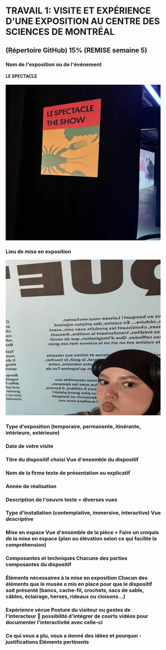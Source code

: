 # TRAVAIL 1: VISITE ET EXPÉRIENCE D'UNE EXPOSITION AU CENTRE DES SCIENCES DE MONTRÉAL
## (Répertoire GitHub) 15% (REMISE semaine 5)


### Nom de l'exposition ou de l'événement 
#### LE SPECTACLE 

<img src="./medias/le_spectacle.webp" width="500" height="500"/>

### Lieu de mise en exposition 

<img src="./medias/moi.webp" width="500" height="500"/>

### Type d'exposition (temporaire, permanente, itinérante, intérieure, extérieure) 

### Date de votre visite

### Titre du dispositif choisi Vue d'ensemble du dispositif

### Nom de la firme   texte de présentation ou explicatif

### Année de réalisation

### Description de l'oeuvre   texte + diverses vues 

### Type d'installation (contemplative, immersive, interactive) Vue *descriptive*

### Mise en espace  Vue d'ensemble de la pièce + Faire un croquis de la mise en espace (plan ou élévation selon ce qui facilite la compréhension)

### Composantes et techniques Chacune des parties composantes du dispositif 

### Éléments nécessaires à la mise en exposition   Chacun des éléments que le musée a mis en place pour que le dispositif soit présenté (bancs, cache-fil, crochets, sacs de sable, câbles, éclairage, herses, rideaux ou cloisons...)

### Expérience vécue    Posture du visiteur ou gestes de l'interacteur :movie_camera: possibilité d'intégrer de courts vidéos pour documenter l'interactivité avec celle-ci 

### Ce qui vous a plu, vous a donné des idées et pourquoi - justifications   Éléments pertinents
